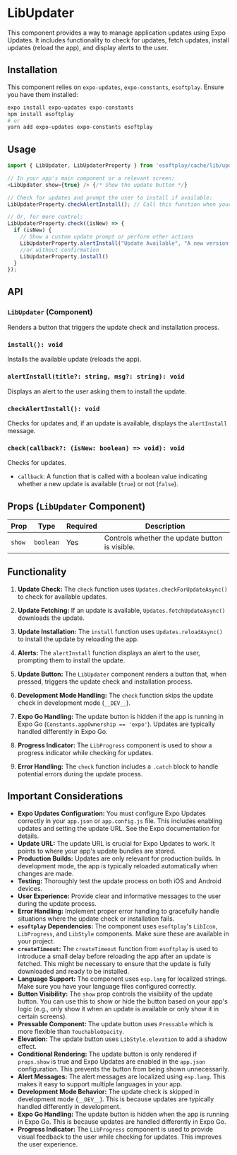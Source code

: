 # LibUpdater

This component provides a way to manage application updates using Expo Updates. It includes functionality to check for updates, fetch updates, install updates (reload the app), and display alerts to the user.

## Installation

This component relies on `expo-updates`, `expo-constants`, `esoftplay`. Ensure you have them installed:

```bash
expo install expo-updates expo-constants
npm install esoftplay
# or
yarn add expo-updates expo-constants esoftplay
```

## Usage

```javascript
import { LibUpdater, LibUpdaterProperty } from 'esoftplay/cache/lib/updater/import';

// In your app's main component or a relevant screen:
<LibUpdater show={true} /> {/* Show the update button */}

// Check for updates and prompt the user to install if available:
LibUpdaterProperty.checkAlertInstall(); // Call this function when your app starts or at other appropriate times.

// Or, for more control:
LibUpdaterProperty.check((isNew) => {
  if (isNew) {
    // Show a custom update prompt or perform other actions
    LibUpdaterProperty.alertInstall("Update Available", "A new version of the app is available. Install now?");
    //or without confirmation
    LibUpdaterProperty.install()
  }
});
```

## API

### `LibUpdater` (Component)

Renders a button that triggers the update check and installation process.

### `install(): void`

Installs the available update (reloads the app).

### `alertInstall(title?: string, msg?: string): void`

Displays an alert to the user asking them to install the update.

### `checkAlertInstall(): void`

Checks for updates and, if an update is available, displays the `alertInstall` message.

### `check(callback?: (isNew: boolean) => void): void`

Checks for updates.

*   `callback`: A function that is called with a boolean value indicating whether a new update is available (`true`) or not (`false`).

## Props (`LibUpdater` Component)

| Prop    | Type      | Required | Description                                                                                                                                                                                                                                                                                                                                                                                    |
| ------- | --------- | -------- | -------------------------------------------------------------------------------------------------------------------------------------------------------------------------------------------------------------------------------------------------------------------------------------------------------------------------------------------------------------------------------------------------- |
| `show`  | `boolean` | Yes      | Controls whether the update button is visible.                                                                                                                                                                                                                                                                                                                                                           |

## Functionality

1.  **Update Check:** The `check` function uses `Updates.checkForUpdateAsync()` to check for available updates.

2.  **Update Fetching:** If an update is available, `Updates.fetchUpdateAsync()` downloads the update.

3.  **Update Installation:** The `install` function uses `Updates.reloadAsync()` to install the update by reloading the app.

4.  **Alerts:** The `alertInstall` function displays an alert to the user, prompting them to install the update.

5.  **Update Button:** The `LibUpdater` component renders a button that, when pressed, triggers the update check and installation process.

6. **Development Mode Handling:** The `check` function skips the update check in development mode (`__DEV__`).

7. **Expo Go Handling:** The update button is hidden if the app is running in Expo Go (`Constants.appOwnership == 'expo'`).  Updates are typically handled differently in Expo Go.

8. **Progress Indicator:** The `LibProgress` component is used to show a progress indicator while checking for updates.

9. **Error Handling:** The `check` function includes a `.catch` block to handle potential errors during the update process.

## Important Considerations

*   **Expo Updates Configuration:** You must configure Expo Updates correctly in your `app.json` or `app.config.js` file.  This includes enabling updates and setting the update URL.  See the Expo documentation for details.
*   **Update URL:**  The update URL is crucial for Expo Updates to work. It points to where your app's update bundles are stored.
*   **Production Builds:** Updates are only relevant for production builds.  In development mode, the app is typically reloaded automatically when changes are made.
*   **Testing:**  Thoroughly test the update process on both iOS and Android devices.
*   **User Experience:**  Provide clear and informative messages to the user during the update process.
*   **Error Handling:**  Implement proper error handling to gracefully handle situations where the update check or installation fails.
*   **`esoftplay` Dependencies:**  The component uses `esoftplay`'s `LibIcon`, `LibProgress`, and `LibStyle` components.  Make sure these are available in your project.
*   **`createTimeout`:**  The `createTimeout` function from `esoftplay` is used to introduce a small delay before reloading the app after an update is fetched. This might be necessary to ensure that the update is fully downloaded and ready to be installed.
*   **Language Support:** The component uses `esp.lang` for localized strings.  Make sure you have your language files configured correctly.
*   **Button Visibility:** The `show` prop controls the visibility of the update button.  You can use this to show or hide the button based on your app's logic (e.g., only show it when an update is available or only show it in certain screens).
*   **Pressable Component:** The update button uses `Pressable` which is more flexible than `TouchableOpacity`.
*   **Elevation:** The update button uses `LibStyle.elevation` to add a shadow effect.
*   **Conditional Rendering:** The update button is only rendered if `props.show` is true and Expo Updates are enabled in the `app.json` configuration.  This prevents the button from being shown unnecessarily.
* **Alert Messages:** The alert messages are localized using `esp.lang`.  This makes it easy to support multiple languages in your app.
* **Development Mode Behavior:** The update check is skipped in development mode (`__DEV__`). This is because updates are typically handled differently in development.
* **Expo Go Handling:** The update button is hidden when the app is running in Expo Go.  This is because updates are handled differently in Expo Go.
* **Progress Indicator:** The `LibProgress` component is used to provide visual feedback to the user while checking for updates. This improves the user experience.
